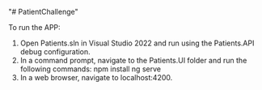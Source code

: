 "# PatientChallenge" 

To run the APP:

1. Open Patients.sln in Visual Studio 2022 and run using the Patients.API debug configuration.
2. In a command prompt, navigate to the Patients.UI folder and run the following commands:
	npm install
	ng serve
3. In a web browser, navigate to localhost:4200.